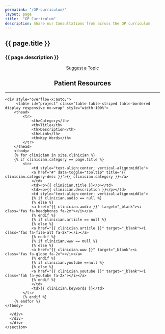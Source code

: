 ```yaml
---
permalink: "/GP-curriculum/"
layout: page
title:  "GP Curriculum"
description: Share our Consultations from across the GP curriculum 
---
```


<section class="bg-primary text-white" id="about">
      <div class="container text-center">
        <h2 class="mb-4">{{ page.title }}</h2>
        <h3 class="mb-4">{{ page.description }}</h3>
        <p align="left"></p>
		<center><a class="btn btn-light btn-xl" href="mailto:info@code4health.org?Subject=%5BSuggest%20New%20Topic%5D&Body=%5BName%5D%0A%5BRole%20%26%20Topic%5D%0A%5BDetails%20%5D%0A">Suggest a Topic</a></center>
</div>
</section>

<section id="clinician">
      <div class="container">
        <div class="row">
          <div class="col-lg-12">
            <center><h2 class="section-heading">Patient Resources</h2>
            <hr class="my-4"></center>

  	<div style="overflow-x:auto;">	
         <table id="project" class="table table-striped table-bordered display responsive no-wrap" style="width:100%">
        <thead>
            <tr>
                <th>Category</th>
                <th>Title</th>
                <th>Description</th>
                <th>Link</th>
                <th>Key Words</th>
            </tr>
        </thead>
        <tbody>
        {% for clinician in site.clinician %}
        {% if clinician.category == page.title %}
            <tr>
                <td style="text-align:center; vertical-align:middle">
                <a href="#" data-toggle="tooltip" title="{{ clinician.category-desc }}">{{ clinician.category }}</a>
                </td>
                <td><p>{{ clinician.title }}</p></td>
                <td><p>{{ clinician.description }}</p></td>
                <td style="text-align:center; vertical-align:middle">
                {% if clinician.audio == null %}
                {% else %}
                <a href="{{ clinician.audio }}" target="_blank"><i class="fas fa-headphones fa-2x"></i></a>
                {% endif %}
                {% if clinician.article == null %}
                {% else %}
                <a href="{{ clinician.article }}" target="_blank"><i class="fas fa-file-alt fa-2x"></i></a>
                {% endif %}
                {% if clinician.www == null %}
                {% else %}
                <a href="{{ clinician.www }}" target="_blank"><i class="fas fa-globe fa-2x"></i></a>
                {% endif %} 
                {% if clinician.youtube ==null %}
                {% else %}
                <a href="{{ clinician.youtube }}" target="_blank"><i class="fab fa-youtube fa-2x"></i></a>
                {% endif %}
                </td>
                <td>{{ clinician.keywords }}</td>
            </tr>
            {% endif %}
        {% endfor %}
    </tbody>
</table>
</div>

        
      </div>
	  </div>
	  </div>
    </section>
